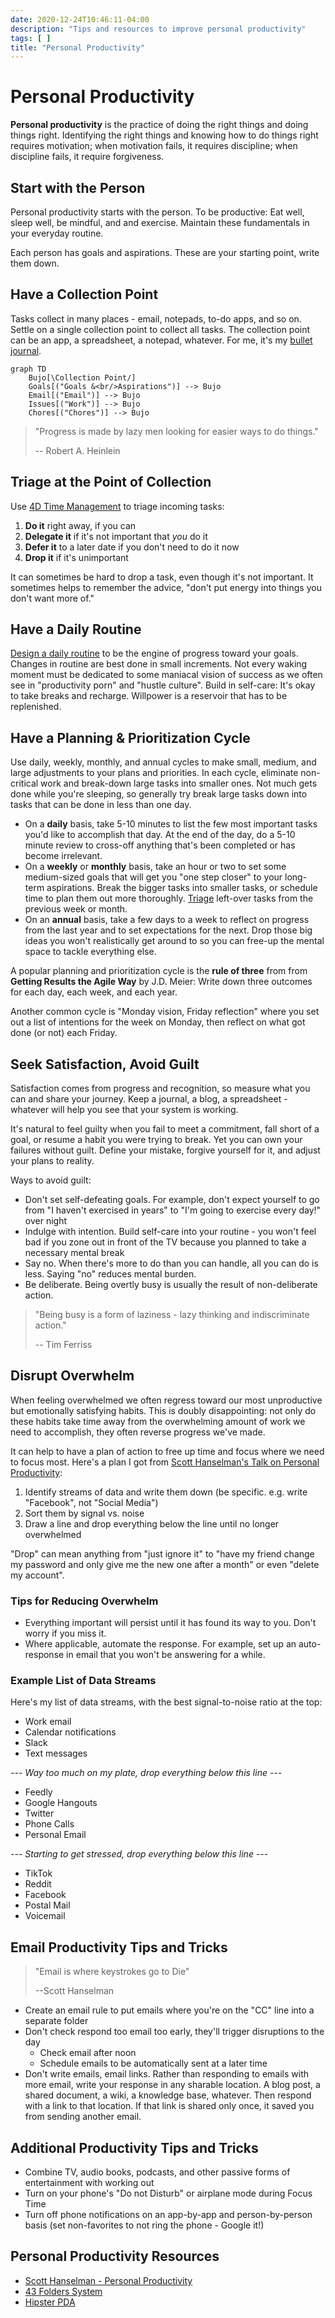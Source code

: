 ```yaml
---
date: 2020-12-24T10:46:11-04:00
description: "Tips and resources to improve personal productivity"
tags: [ ]
title: "Personal Productivity"
---
```


# Personal Productivity

**Personal productivity** is the practice of doing the right things and doing things right. Identifying the right things and knowing how to do things right requires motivation; when motivation fails, it requires discipline; when discipline fails, it require forgiveness.

## Start with the Person

Personal productivity starts with the person. To be productive: Eat well, sleep well, be mindful, and and exercise. Maintain these fundamentals in your everyday routine.

Each person has goals and aspirations. These are your starting point, write them down.

## Have a Collection Point

Tasks collect in many places - email, notepads, to-do apps, and so on. Settle on a single collection point to collect all tasks. The collection point can be an app, a spreadsheet, a notepad, whatever. For me, it's my [bullet journal](bullet-journal-method.md).

```mermaid
graph TD
	Bujo[\Collection Point/]
	Goals[("Goals &<br/>Aspirations")] --> Bujo
	Email[("Email")] --> Bujo
	Issues[("Work")] --> Bujo
	Chores[("Chores")] --> Bujo
```

> "Progress is made by lazy men looking for easier ways to do things."
> 
> -- Robert A. Heinlein

## Triage at the Point of Collection

Use [4D Time Management](4d-time-management.md) to triage incoming tasks:

1. **Do it** right away, if you can
2. **Delegate it** if it's not important that _you_ do it
3. **Defer it** to a later date if you don't need to do it now
4. **Drop it** if it's unimportant

It can sometimes be hard to drop a task, even though it's not important. It sometimes helps to remember the advice, "don't put energy into things you don't want more of."

## Have a Daily Routine

[Design a daily routine](daily-routine.md) to be the engine of progress toward your goals. Changes in routine are best done in small increments. Not every waking moment must be dedicated to some maniacal vision of success as we often see in "productivity porn" and "hustle culture". Build in self-care: It's okay to take breaks and recharge. Willpower is a reservoir that has to be replenished.

<!-- TODO: Break out articles for the below sections to keep this article as an overview -->

## Have a Planning & Prioritization Cycle

Use daily, weekly, monthly, and annual cycles to make small, medium, and large adjustments to your plans and 
priorities. In each cycle, eliminate non-critical work and break-down large tasks into smaller ones. Not much gets done while you're sleeping, so generally try break large tasks down into tasks that can be done in less than one day.

* On a **daily** basis, take 5-10 minutes to list the few most important tasks you'd like to accomplish that day. At the end of the day, do a 5-10 minute review to cross-off anything that's been completed or has become irrelevant.
* On a **weekly** or **monthly** basis, take an hour or two to set some medium-sized goals that will get you "one step closer" to your long-term aspirations. Break the bigger tasks into smaller tasks, or schedule time to plan them out more thoroughly. [Triage](4d-time-management.md) left-over tasks from the previous week or month.
* On an **annual** basis, take a few days to a week to reflect on progress from the last year and to set expectations for the next. Drop those big ideas you won't realistically get around to so you can free-up the mental space to tackle everything else.

A popular planning and prioritization cycle is the **rule of three** from from **Getting Results the Agile Way** by J.D. Meier: Write down three outcomes for each day, each week, and each year.

Another common cycle is "Monday vision, Friday reflection" where you set out a list of intentions for the week on Monday, then reflect on what got done (or not) each Friday.

## Seek Satisfaction, Avoid Guilt

Satisfaction comes from progress and recognition, so measure what you can and share your journey. Keep a journal, a blog, a spreadsheet - whatever will help you see that your system is working.

It's natural to feel guilty when you fail to meet a commitment, fall short of a goal, or resume a habit you were trying to break. Yet you can own your failures without guilt. Define your mistake, forgive yourself for it, and adjust your plans to reality. 

Ways to avoid guilt:

* Don't set self-defeating goals. For example, don't expect yourself to go from "I haven't exercised in years" to "I'm going to exercise every day!" over night
* Indulge with intention. Build self-care into your routine - you won't feel bad if you zone out in front of the TV because you planned to take a necessary mental break
* Say no. When there's more to do than you can handle, all you can do is less. Saying "no" reduces mental burden.
* Be deliberate. Being overtly busy is usually the result of non-deliberate action.

> "Being busy is a form of laziness - lazy thinking and indiscriminate action."
>
> -- Tim Ferriss

## Disrupt Overwhelm

When feeling overwhelmed we often regress toward our most unproductive but emotionally satisfying habits. This is doubly disappointing: not only do these habits take time away from the overwhelming amount of work we need to accomplish, they often reverse progress we've made.

It can help to have a plan of action to free up time and focus where we need to focus most. Here's a plan I got from [Scott Hanselman's Talk on Personal Productivity](https://www.youtube.com/watch?v=RpH6IPhyh7I&list=WL&index=3):

1. Identify streams of data and write them down (be specific. e.g. write "Facebook", not "Social Media")
2. Sort them by signal vs. noise
3. Draw a line and drop everything below the line until no longer overwhelmed

"Drop" can mean anything from "just ignore it" to "have my friend change my password and only give me the new one after a month" or even "delete my account".

### Tips for Reducing Overwhelm

* Everything important will persist until it has found its way to you. Don't worry if you miss it.
* Where applicable, automate the response. For example, set up an auto-response in email that you won't be answering for a while.

### Example List of Data Streams

Here's my list of data streams, with the best signal-to-noise ratio at the top:

* Work email
* Calendar notifications
* Slack
* Text messages

_--- Way too much on my plate, drop everything below this line ---_

* Feedly
* Google Hangouts
* Twitter
* Phone Calls
* Personal Email

_--- Starting to get stressed, drop everything below this line ---_

* TikTok
* Reddit
* Facebook
* Postal Mail
* Voicemail

## Email Productivity Tips and Tricks

> "Email is where keystrokes go to Die"
>
> --Scott Hanselman

* Create an email rule to put emails where you're on the "CC" line into a separate folder
* Don't check respond too email too early, they'll trigger disruptions to the day
  * Check email after noon
  * Schedule emails to be automatically sent at a later time
* Don't write emails, email links. Rather than responding to emails with more email, write your response in any sharable location. A blog post, a shared document, a wiki, a knowledge base, whatever. Then respond with a link to that location. If that link is shared only once, it saved you from sending another email.

## Additional Productivity Tips and Tricks

* Combine TV, audio books, podcasts, and other passive forms of entertainment with working out
* Turn on your phone's "Do not Disturb" or airplane mode during Focus Time
* Turn off phone notifications on an app-by-app and person-by-person basis (set non-favorites to not ring the phone - Google it!)

## Personal Productivity Resources

* [Scott Hanselman - Personal Productivity](https://www.youtube.com/watch?v=RpH6IPhyh7I&list=WL&index=3)
* [43 Folders System](https://officedynamics.com/43-folders-method-paper-system/)
* [Hipster PDA](http://www.43folders.com/2004/09/03/introducing-the-hipster-pda)